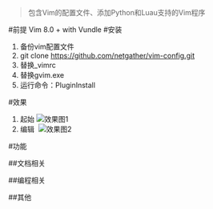 >包含Vim的配置文件、添加Python和Luau支持的Vim程序

#前提
Vim 8.0 + with Vundle
#安装
1. 备份vim配置文件
2. git clone https://github.com/netgather/vim-config.git
3. 替换_vimrc
4. 替换gvim.exe
5. 运行命令：PluginInstall

#效果
1. 起始
![效果图1](http://i1.piimg.com/4851/a146fc52a3b3f4ed.png)
2. 编辑 
![效果图2](http://i1.piimg.com/4851/2db7f6a79be47a2e.png)

#功能

##文档相关

##编程相关

##其他
